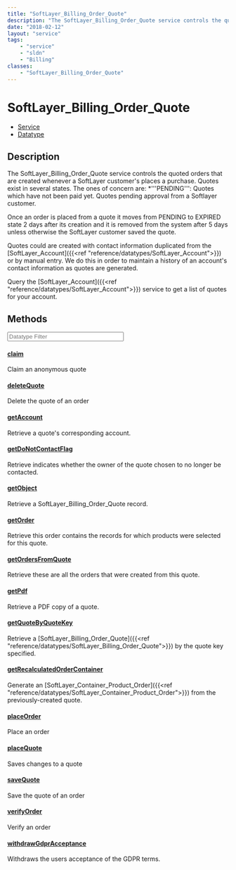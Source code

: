 ```yaml
---
title: "SoftLayer_Billing_Order_Quote"
description: "The SoftLayer_Billing_Order_Quote service controls the quoted orders that are created whenever a SoftLayer customer's pl... "
date: "2018-02-12"
layout: "service"
tags:
    - "service"
    - "sldn"
    - "Billing"
classes:
    - "SoftLayer_Billing_Order_Quote"
---
```

# SoftLayer_Billing_Order_Quote
<div id='service-datatype'>
    <ul id='sldn-reference-tabs'>
    <li id='service'> <a href='/reference/services/SoftLayer_Billing_Order_Quote' >Service</a></li>    <li id='datatype'> <a href='/reference/datatypes/SoftLayer_Billing_Order_Quote' >Datatype</a></li>
    </ul>
</div>

## Description
The SoftLayer_Billing_Order_Quote service controls the quoted orders that are created whenever a SoftLayer customer's places a purchase. Quotes exist in several states. The ones of concern are: 
*'''PENDING''': Quotes which have not been paid yet. Quotes pending approval from a Softlayer customer.


Once an order is placed from a quote it moves from PENDING to EXPIRED state 2 days after its creation and it is removed from the system after 5 days unless otherwise the SoftLayer customer saved the quote. 

Quotes could are created with contact information duplicated from the [SoftLayer_Account]({{<ref "reference/datatypes/SoftLayer_Account">}}) or by manual entry. We do this in order to maintain a history of an account's contact information as quotes are generated. 

Query the [SoftLayer_Account]({{<ref "reference/datatypes/SoftLayer_Account">}}) service to get a list of quotes for your account. 



        
<div id="properties" class="content service-content">

## Methods

<div class="view-filters">
    <div class="clearfix">
        <div class="search-input-box">
            <input placeholder="Datatype Filter" onkeyup="titleSearch(inputId='edit-combine', divId='method-div', elementClass='method-row')" 
                type="text" id="edit-combine" value="" size="30" maxlength="128" class="form-text">
        </div>
    </div>
</div>

#### [claim](/reference/services/SoftLayer_Billing_Order_Quote/claim)
Claim an anonymous quote

#### [deleteQuote](/reference/services/SoftLayer_Billing_Order_Quote/deleteQuote)
Delete the quote of an order

#### [getAccount](/reference/services/SoftLayer_Billing_Order_Quote/getAccount)
Retrieve a quote's corresponding account.

#### [getDoNotContactFlag](/reference/services/SoftLayer_Billing_Order_Quote/getDoNotContactFlag)
Retrieve indicates whether the owner of the quote chosen to no longer be contacted.

#### [getObject](/reference/services/SoftLayer_Billing_Order_Quote/getObject)
Retrieve a SoftLayer_Billing_Order_Quote record.

#### [getOrder](/reference/services/SoftLayer_Billing_Order_Quote/getOrder)
Retrieve this order contains the records for which products were selected for this quote.

#### [getOrdersFromQuote](/reference/services/SoftLayer_Billing_Order_Quote/getOrdersFromQuote)
Retrieve these are all the orders that were created from this quote.

#### [getPdf](/reference/services/SoftLayer_Billing_Order_Quote/getPdf)
Retrieve a PDF copy of a quote.

#### [getQuoteByQuoteKey](/reference/services/SoftLayer_Billing_Order_Quote/getQuoteByQuoteKey)
Retrieve a [SoftLayer_Billing_Order_Quote]({{<ref "reference/datatypes/SoftLayer_Billing_Order_Quote">}}) by the quote key specified.

#### [getRecalculatedOrderContainer](/reference/services/SoftLayer_Billing_Order_Quote/getRecalculatedOrderContainer)
Generate an [SoftLayer_Container_Product_Order]({{<ref "reference/datatypes/SoftLayer_Container_Product_Order">}}) from the previously-created quote. 

#### [placeOrder](/reference/services/SoftLayer_Billing_Order_Quote/placeOrder)
Place an order

#### [placeQuote](/reference/services/SoftLayer_Billing_Order_Quote/placeQuote)
Saves changes to a quote

#### [saveQuote](/reference/services/SoftLayer_Billing_Order_Quote/saveQuote)
Save the quote of an order

#### [verifyOrder](/reference/services/SoftLayer_Billing_Order_Quote/verifyOrder)
Verify an order

#### [withdrawGdprAcceptance](/reference/services/SoftLayer_Billing_Order_Quote/withdrawGdprAcceptance)
Withdraws the users acceptance of the GDPR terms.

</div>


